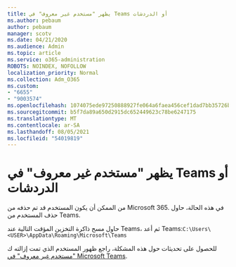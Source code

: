 ```yaml
---
title: يظهر "مستخدم غير معروف" في Teams أو الدردشات
ms.author: pebaum
author: pebaum
manager: scotv
ms.date: 04/21/2020
ms.audience: Admin
ms.topic: article
ms.service: o365-administration
ROBOTS: NOINDEX, NOFOLLOW
localization_priority: Normal
ms.collection: Adm_O365
ms.custom:
- "6655"
- "9003574"
ms.openlocfilehash: 1074075ede97250888927fe064a6faea456cef1dad7bb35726b2874032ba86b1
ms.sourcegitcommit: b5f7da89a650d2915dc652449623c78be6247175
ms.translationtype: MT
ms.contentlocale: ar-SA
ms.lasthandoff: 08/05/2021
ms.locfileid: "54019819"
---
```

# <a name="unknown-user-appears-in-teams-meetings-or-chats"></a>يظهر "مستخدم غير معروف" في Teams أو الدردشات

من الممكن أن يكون المستخدم قد تم حذفه من Microsoft 365. في هذه الحالة، حاول حذف المستخدم من Teams.  

حاول مسح ذاكرة التخزين المؤقت التالية عند Teams، ثم أعد Teams:`C:\Users\<USER>\AppData\Roaming\Microsoft\Teams`

للحصول على تحديثات حول هذه المشكلة، راجع ظهور المستخدم الذي تمت إزالته ك ["مستخدم غير معروف" في Microsoft Teams](https://docs.microsoft.com/MicrosoftTeams/troubleshoot/known-issues/removed-user-appears-as-unknown).
